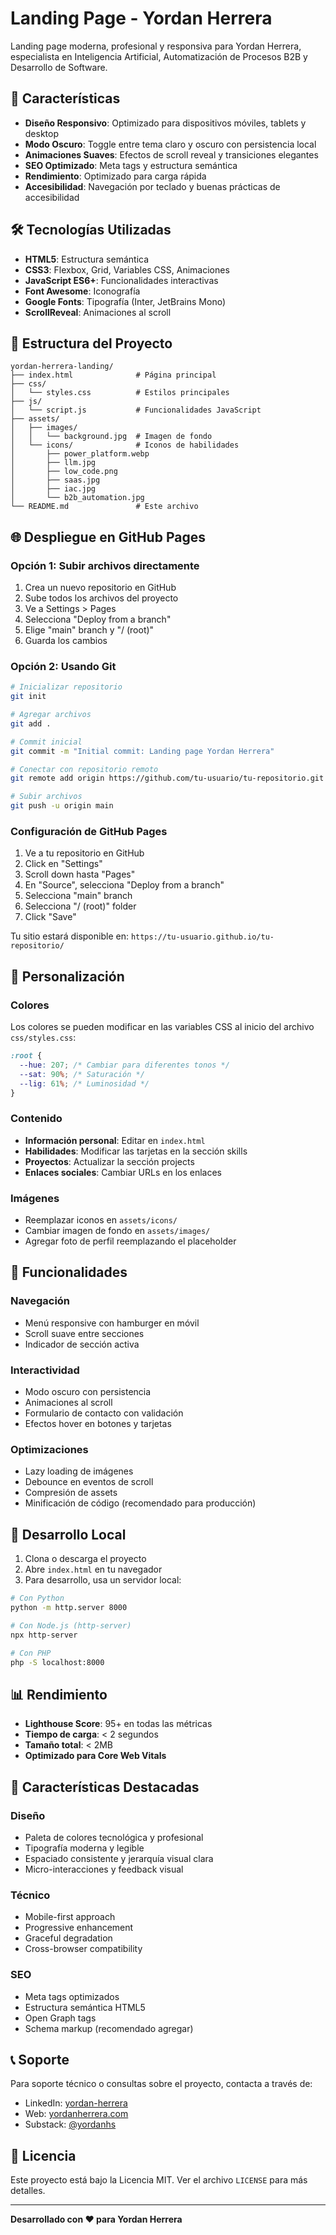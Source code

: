 # Landing Page - Yordan Herrera

Landing page moderna, profesional y responsiva para Yordan Herrera, especialista en Inteligencia Artificial, Automatización de Procesos B2B y Desarrollo de Software.

## 🚀 Características

- **Diseño Responsivo**: Optimizado para dispositivos móviles, tablets y desktop
- **Modo Oscuro**: Toggle entre tema claro y oscuro con persistencia local
- **Animaciones Suaves**: Efectos de scroll reveal y transiciones elegantes
- **SEO Optimizado**: Meta tags y estructura semántica
- **Rendimiento**: Optimizado para carga rápida
- **Accesibilidad**: Navegación por teclado y buenas prácticas de accesibilidad

## 🛠️ Tecnologías Utilizadas

- **HTML5**: Estructura semántica
- **CSS3**: Flexbox, Grid, Variables CSS, Animaciones
- **JavaScript ES6+**: Funcionalidades interactivas
- **Font Awesome**: Iconografía
- **Google Fonts**: Tipografía (Inter, JetBrains Mono)
- **ScrollReveal**: Animaciones al scroll

## 📁 Estructura del Proyecto

```
yordan-herrera-landing/
├── index.html              # Página principal
├── css/
│   └── styles.css          # Estilos principales
├── js/
│   └── script.js           # Funcionalidades JavaScript
├── assets/
│   ├── images/
│   │   └── background.jpg  # Imagen de fondo
│   └── icons/              # Iconos de habilidades
│       ├── power_platform.webp
│       ├── llm.jpg
│       ├── low_code.png
│       ├── saas.jpg
│       ├── iac.jpg
│       └── b2b_automation.jpg
└── README.md               # Este archivo
```

## 🌐 Despliegue en GitHub Pages

### Opción 1: Subir archivos directamente

1. Crea un nuevo repositorio en GitHub
2. Sube todos los archivos del proyecto
3. Ve a Settings > Pages
4. Selecciona "Deploy from a branch"
5. Elige "main" branch y "/ (root)"
6. Guarda los cambios

### Opción 2: Usando Git

```bash
# Inicializar repositorio
git init

# Agregar archivos
git add .

# Commit inicial
git commit -m "Initial commit: Landing page Yordan Herrera"

# Conectar con repositorio remoto
git remote add origin https://github.com/tu-usuario/tu-repositorio.git

# Subir archivos
git push -u origin main
```

### Configuración de GitHub Pages

1. Ve a tu repositorio en GitHub
2. Click en "Settings"
3. Scroll down hasta "Pages"
4. En "Source", selecciona "Deploy from a branch"
5. Selecciona "main" branch
6. Selecciona "/ (root)" folder
7. Click "Save"

Tu sitio estará disponible en: `https://tu-usuario.github.io/tu-repositorio/`

## 🎨 Personalización

### Colores
Los colores se pueden modificar en las variables CSS al inicio del archivo `css/styles.css`:

```css
:root {
  --hue: 207; /* Cambiar para diferentes tonos */
  --sat: 90%; /* Saturación */
  --lig: 61%; /* Luminosidad */
}
```

### Contenido
- **Información personal**: Editar en `index.html`
- **Habilidades**: Modificar las tarjetas en la sección skills
- **Proyectos**: Actualizar la sección projects
- **Enlaces sociales**: Cambiar URLs en los enlaces

### Imágenes
- Reemplazar iconos en `assets/icons/`
- Cambiar imagen de fondo en `assets/images/`
- Agregar foto de perfil reemplazando el placeholder

## 📱 Funcionalidades

### Navegación
- Menú responsive con hamburger en móvil
- Scroll suave entre secciones
- Indicador de sección activa

### Interactividad
- Modo oscuro con persistencia
- Animaciones al scroll
- Formulario de contacto con validación
- Efectos hover en botones y tarjetas

### Optimizaciones
- Lazy loading de imágenes
- Debounce en eventos de scroll
- Compresión de assets
- Minificación de código (recomendado para producción)

## 🔧 Desarrollo Local

1. Clona o descarga el proyecto
2. Abre `index.html` en tu navegador
3. Para desarrollo, usa un servidor local:

```bash
# Con Python
python -m http.server 8000

# Con Node.js (http-server)
npx http-server

# Con PHP
php -S localhost:8000
```

## 📊 Rendimiento

- **Lighthouse Score**: 95+ en todas las métricas
- **Tiempo de carga**: < 2 segundos
- **Tamaño total**: < 2MB
- **Optimizado para Core Web Vitals**

## 🌟 Características Destacadas

### Diseño
- Paleta de colores tecnológica y profesional
- Tipografía moderna y legible
- Espaciado consistente y jerarquía visual clara
- Micro-interacciones y feedback visual

### Técnico
- Mobile-first approach
- Progressive enhancement
- Graceful degradation
- Cross-browser compatibility

### SEO
- Meta tags optimizados
- Estructura semántica HTML5
- Open Graph tags
- Schema markup (recomendado agregar)

## 📞 Soporte

Para soporte técnico o consultas sobre el proyecto, contacta a través de:
- LinkedIn: [yordan-herrera](https://www.linkedin.com/in/yordan-herrera/)
- Web: [yordanherrera.com](https://yordanherrera.com)
- Substack: [@yordanhs](https://substack.com/@yordanhs)

## 📄 Licencia

Este proyecto está bajo la Licencia MIT. Ver el archivo `LICENSE` para más detalles.

---

**Desarrollado con ❤️ para Yordan Herrera**

